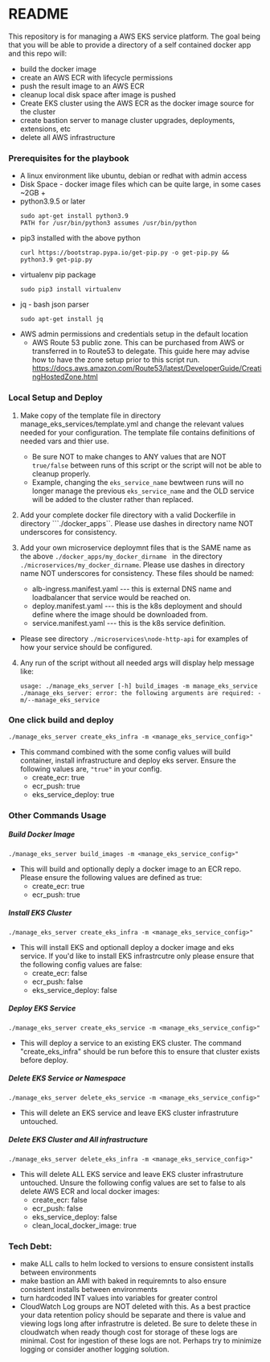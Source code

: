 # README #

This repository is for managing a AWS EKS service platform. The goal being that you will be able to provide a directory of a self contained docker app and this repo will:
 - build the docker image
 - create an AWS ECR with lifecycle permissions
 - push the result image to an AWS ECR
 - cleanup local disk space after image is pushed
 - Create EKS cluster using the AWS ECR as the docker image source for the cluster
 - create bastion server to manage cluster upgrades, deployments, extensions, etc
 - delete all AWS infrastructure

### Prerequisites for the playbook
* A linux environment like ubuntu, debian or redhat with admin access
* Disk Space - docker image files which can be quite large, in some cases ~2GB +
* python3.9.5 or later
  ```
  sudo apt-get install python3.9
  PATH for /usr/bin/python3 assumes /usr/bin/python
  ``` 
* pip3 installed with the above python
  ```
  curl https://bootstrap.pypa.io/get-pip.py -o get-pip.py && python3.9 get-pip.py
  ```
* virtualenv pip package
  ```
  sudo pip3 install virtualenv
  ```
* jq - bash json parser
  ```
  sudo apt-get install jq
  ```
* AWS admin permissions and credentials setup in the default location
  - AWS Route 53 public zone. This can be purchased from AWS or transferred in to Route53 to delegate.  This guide here may advise how to have the zone setup prior to this script run.
    https://docs.aws.amazon.com/Route53/latest/DeveloperGuide/CreatingHostedZone.html

### Local Setup and Deploy
1. Make copy of the template file in directory manage_eks_services/template.yml and change the relevant values needed for your configuration.  The template file contains definitions of needed vars and thier use.

    * Be sure NOT to make changes to ANY values that are NOT ```true/false``` between runs of this script or the script will not be able to cleanup properly. 
    * Example, changing the ```eks_service_name``` bewtween runs will no longer manage the previous ```eks_service_name``` and the OLD service will be added to the cluster rather than replaced.

2. Add your complete docker file directory with a valid Dockerfile in directory ```./docker_apps``.  Please use dashes in directory name NOT underscores for consistency.

3. Add your own microservice deploymnt files that is the SAME name as the above ```./docker_apps/my_docker_dirname ``` in the directory ```./microservices/my_docker_dirname```. Please use dashes in directory name NOT underscores for consistency. These files should be named:
    * alb-ingress.manifest.yaml --- this is external DNS name and loadbalancer that service would be reached on.
    * deploy.manifest.yaml --- this is the k8s deployment and should define where the image should be downloaded from.
    * service.manifest.yaml --- this is the k8s service definition.
  
  * Please see directory ```./microservices\node-http-api``` for examples of how your service should be configured.  

4. Any run of the script without all needed args will display help message like:

    ```
    usage: ./manage_eks_server [-h] build_images -m manage_eks_service
    ./manage_eks_server: error: the following arguments are required: -m/--manage_eks_service
    ```

### One click build and deploy
 `./manage_eks_server create_eks_infra -m <manage_eks_service_config>" `
  
  - This command combined with the some config values will build container, install infrastructure and deploy eks server. Ensure the following values are, ```"true"``` in your config.
    - create_ecr: true
    - ecr_push: true
    - eks_service_deploy: true

### Other Commands Usage
##### Build Docker Image
  `./manage_eks_server build_images -m <manage_eks_service_config>"`

  - This will build and optionally deply a docker image to an ECR repo.  Please ensure the following values are defined as true:
    - create_ecr: true
    - ecr_push: true

##### Install EKS Cluster
  `./manage_eks_server create_eks_infra -m <manage_eks_service_config>"`

  - This will install EKS and optionall deploy a docker image and eks service. If you'd like to install EKS infrastrcutre only please ensure that the following config values are false:
    - create_ecr: false
    - ecr_push: false
    - eks_service_deploy: false

##### Deploy EKS Service
 `./manage_eks_server create_eks_service -m <manage_eks_service_config>"`

  - This will deploy a service to an existing EKS cluster.  The command "create_eks_infra" should be run before this to ensure that cluster exists before deploy.

##### Delete EKS Service or Namespace
  `./manage_eks_server delete_eks_service -m <manage_eks_service_config>"`

  - This will delete an EKS service and leave EKS cluster infrastruture untouched.

##### Delete EKS Cluster and All infrastructure
  `./manage_eks_server delete_eks_infra -m <manage_eks_service_config>"`

  - This will delete ALL EKS service and leave EKS cluster infrastruture untouched. Unsure the following config values are set to false to als delete AWS ECR and local docker images:
    - create_ecr: false
    - ecr_push: false
    - eks_service_deploy: false
    - clean_local_docker_image: true


### Tech Debt:
 - make ALL calls to helm locked to versions to ensure consistent installs between environments
 - make bastion an AMI with baked in requiremnts to also ensure consistent installs between environments
 - turn hardcoded INT values into variables for greater control
 - CloudWatch Log groups are NOT deleted with this.  As a best practice your data retention policy should be separate and there is value and viewing logs long after infrastrutre is deleted.  Be sure to delete these in cloudwatch when ready though cost for storage of these logs are minimal. Cost for ingestion of these logs are not.  Perhaps try to minimize logging or consider another logging solution.
